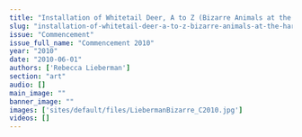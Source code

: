 ```yaml
---
title: "Installation of Whitetail Deer, A to Z (Bizarre Animals at the Harvard Museum of Natural History)"
slug: "installation-of-whitetail-deer-a-to-z-bizarre-animals-at-the-harvard-museum-of-natural-history"
issue: "Commencement"
issue_full_name: "Commencement 2010"
year: "2010"
date: "2010-06-01"
authors: ['Rebecca Lieberman']
section: "art"
audio: []
main_image: ""
banner_image: ""
images: ['sites/default/files/LiebermanBizarre_C2010.jpg']
videos: []
---
```


